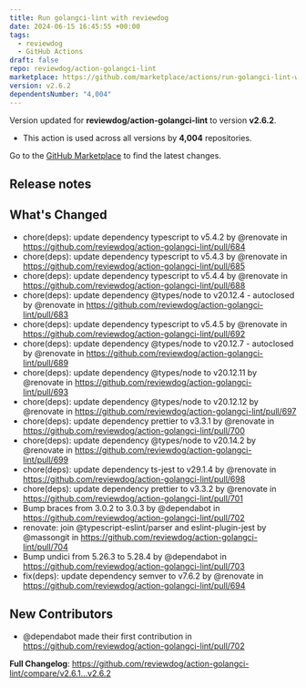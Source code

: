 ```yaml
---
title: Run golangci-lint with reviewdog
date: 2024-06-15 16:45:55 +00:00
tags:
  - reviewdog
  - GitHub Actions
draft: false
repo: reviewdog/action-golangci-lint
marketplace: https://github.com/marketplace/actions/run-golangci-lint-with-reviewdog
version: v2.6.2
dependentsNumber: "4,004"
---
```



Version updated for **reviewdog/action-golangci-lint** to version **v2.6.2**.
- This action is used across all versions by **4,004** repositories.

Go to the [GitHub Marketplace](https://github.com/marketplace/actions/run-golangci-lint-with-reviewdog) to find the latest changes.

## Release notes

## What's Changed
* chore(deps): update dependency typescript to v5.4.2 by @renovate in https://github.com/reviewdog/action-golangci-lint/pull/684
* chore(deps): update dependency typescript to v5.4.3 by @renovate in https://github.com/reviewdog/action-golangci-lint/pull/685
* chore(deps): update dependency typescript to v5.4.4 by @renovate in https://github.com/reviewdog/action-golangci-lint/pull/688
* chore(deps): update dependency @types/node to v20.12.4 - autoclosed by @renovate in https://github.com/reviewdog/action-golangci-lint/pull/683
* chore(deps): update dependency typescript to v5.4.5 by @renovate in https://github.com/reviewdog/action-golangci-lint/pull/692
* chore(deps): update dependency @types/node to v20.12.7 - autoclosed by @renovate in https://github.com/reviewdog/action-golangci-lint/pull/689
* chore(deps): update dependency @types/node to v20.12.11 by @renovate in https://github.com/reviewdog/action-golangci-lint/pull/693
* chore(deps): update dependency @types/node to v20.12.12 by @renovate in https://github.com/reviewdog/action-golangci-lint/pull/697
* chore(deps): update dependency prettier to v3.3.1 by @renovate in https://github.com/reviewdog/action-golangci-lint/pull/700
* chore(deps): update dependency @types/node to v20.14.2 by @renovate in https://github.com/reviewdog/action-golangci-lint/pull/699
* chore(deps): update dependency ts-jest to v29.1.4 by @renovate in https://github.com/reviewdog/action-golangci-lint/pull/698
* chore(deps): update dependency prettier to v3.3.2 by @renovate in https://github.com/reviewdog/action-golangci-lint/pull/701
* Bump braces from 3.0.2 to 3.0.3 by @dependabot in https://github.com/reviewdog/action-golangci-lint/pull/702
* renovate: join @typescript-eslint/parser and eslint-plugin-jest by @massongit in https://github.com/reviewdog/action-golangci-lint/pull/704
* Bump undici from 5.26.3 to 5.28.4 by @dependabot in https://github.com/reviewdog/action-golangci-lint/pull/703
* fix(deps): update dependency semver to v7.6.2 by @renovate in https://github.com/reviewdog/action-golangci-lint/pull/694

## New Contributors
* @dependabot made their first contribution in https://github.com/reviewdog/action-golangci-lint/pull/702

**Full Changelog**: https://github.com/reviewdog/action-golangci-lint/compare/v2.6.1...v2.6.2
